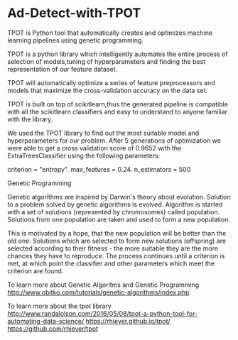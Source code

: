 # Ad-Detect-with-TPOT

TPOT is Python tool that automatically creates and optimizes machine learning pipelines using genetic programming.

TPOT is a python library which intelligently automates the entire process of selection of models,tuning of hyperparameters and finding the best representation of our feature dataset.

TPOT will automatically optimize a series of feature preprocessors and models that maximize the cross-validation accuracy on the data set.

TPOT is built on top of scikitlearn,thus the generated pipeline is compatible with all the scikitlearn classifiers and easy to understand to anyone familiar with the library.

We used the TPOT library to find out the most suitable model and hyperparameters for our problem.
After 5 generations of optimization we were able to get a cross validation score of 0.9652 with the ExtraTreesClassifier using the following parameters:

criterion = "entropy".
max_features = 0.24.
n_estimators = 500

Genetic Programming

Genetic algorithms are inspired by Darwin's theory about evolution. Solution to a problem solved by genetic algorithms is evolved. 
Algorithm is started with a set of solutions (represented by chromosomes) called population. Solutions from one population are taken and used to form a new population. 

This is motivated by a hope, that the new population will be better than the old one. Solutions which are selected to form new solutions (offspring) are selected according to their fitness - the more suitable they are the more chances they have to reproduce.
The process continues until a criterion is met, at which point the classifier and other parameters which meet the criterion are found.

To learn more about Genetic Algoritms and Genetic Programming
http://www.obitko.com/tutorials/genetic-algorithms/index.php

To learn more about the tpot library
http://www.randalolson.com/2016/05/08/tpot-a-python-tool-for-automating-data-science/
https://rhiever.github.io/tpot/
https://github.com/rhiever/tpot
